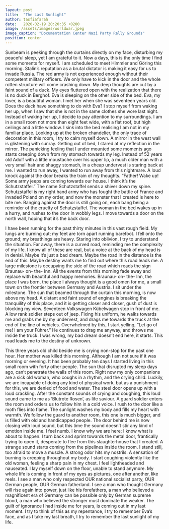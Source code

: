 ```yaml
---
layout: post
title:  "The Last Sunlight"
author: tasfiafarah
date:   2020-02-19 20:20:35 +0200
image: /assets/images/worldwar.jpeg
image_caption: "Documentation Center Nazi Party Rally Grounds"
position: center
---
```

Sunbeam is peeking through the curtains directly on my face, disturbing my peaceful sleep, yet I am grateful to it. Now a days, this is the only time I find some moments for myself. I am scheduled to meet Himmler and Göring this morning. Stalin’s reputation as a brutal dictator is making it easy for us to invade Russia.<!--more--> The red army is not experienced enough without their competent military officers. We only have to kick in the door and the whole rotten structure will come crashing down. My deep thoughts are cut by a faint sound of a duck. My eyes fluttered open with the realization that there is no duck in Berghof. Eva is sleeping on the other side of the bed. Eva, my lover, is a beautiful woman. I met her when she was seventeen years old. Does the duck have something to do with Eva? I stop myself from waking her up, when I saw that she is not in the same clothes she wore last night. Instead of waking her up, I decide to pay attention to my surroundings. I am in a small room not more than eight feet wide, with a flat roof, but high ceilings and a little window. I sink into the bed realising I am not in my familiar place. Looking up at the broken chandelier, the only trace of decoration in this room, I try to calm myself down. A mirror in the west wall is glistening with sunray. Getting out of bed, I stared at my reflection in the mirror. The panicking feeling that I under mounted some moments ago starts creeping down from my stomach towards my leg. Instead of 52 years old Adolf with a little moustache over his upper lip, a much older man with a very small hair and shaggy stomach, in a cheap undervest is staring back at me. I wanted to run away, I wanted to run away from this nightmare. A loud knock against the door breaks the train of my thoughts. “Father! Wake up! Some army jeeps are coming towards our house. I think it’s the Schutzstaffel.” The name Schutzstaffel sends a shiver down my spine. Schutzstaffel is my right hand army who has fought the battle of France and invaded Poland on my order, and now the monster that I created is here to bite me. Banging against the door is still going on, each bang being a reminder of the cruelty of Schutzstaffel. The woman in the bed wakes up in a hurry, and rushes to the door in wobbly legs. I move towards a door on the north wall, hoping that it’s the back door.

I have been running for the past thirty minutes in this vast rough field. My lungs are burning out; my feet are torn apart running barefoot. I fell onto the ground; my breathings are heavy. Staring into oblivion, I try to understand the situation. Far away, there is a curved road, reminding me the complexity of my life. I know all of these are real, but a voice at the back of my head is in denial. Maybe it’s just a bad dream. Maybe the road in the distance is the end of this. Maybe destiny wants me to find out where this road leads me.
A large milestone is occupying the side of the road which reads the sign Braunau- on- the- Inn. All the events from this morning fade away and replace with beautiful and happy memories. Braunau- on- the- Inn, the place I was born, the place I always thought is a good omen for me, a small town on the frontier between Germany and Austria. I sit under the milestone. The sun that beamed through the curtain this morning, is now above my head. A distant and faint sound of engines is breaking the tranquility of this place, and it is getting closer and closer, gush of dust is blocking my view. Seventeen Volkswagen Kübelwagen stop in front of me. A low rank soldier steps out of jeep. Fixing his uniform, he walks towards me and grabs me by my undervest, and drags me towards the truck at the end of the line of vehicles. Overwhelmed by this, I start yelling, “Let go of me! I am your Führer.” He continues to drag me anyway, and throws me inside the truck. I was wrong, my bad dream doesn’t end here, it starts. This road leads me to the destiny of unknown.

This three years old child beside me is crying non-stop for the past one hour. Her mother was killed this morning. Although I am not sure if it was morning or evening. It has been probably ten days I started living in this small room with forty other people. The sun that disrupted my sleep days ago, can’t penetrate the walls of this room. Right now my only companions are a sick old woman, who coughs in a rhythm, and the crying child. Luckily, we are incapable of doing any kind of physical work, but as a punishment for this, we are denied of food and water. The steel door opens up with a loud crackling. After the constant sounds of crying and coughing, this loud sound came to me as ‘Blutrote Rosen’, as life saviour. A guard soldier enters the room and orders us to follow him in a cold voice. I rush to the door like a moth flies into flame. The sunlight washes my body and fills my heart with warmth. We follow the guard to another room, this one is much bigger, and is filled with old and handicapped people. The door behind me is now closing with loud sound, but this time the sound doesn’t stir any kind of emotion inside me. I feel numb. I know why we are here; I know what is about to happen. I turn back and sprint towards the metal door, frantically trying to open it, desperate to flee from this slaughterhouse that I created. A strange sound starts coming from the pipelines inside the room. I stand still, too afraid to move a muscle. A strong odor hits my nostrils. A sensation of burning is creeping throughout my body. I start coughing violently like the old woman, feeling a sharp pain in my chest. I feel lightheaded and nauseated. I lay myself down on the floor, unable to stand anymore. My whole life is coming in front of my eyes as pictures, one after another, like reels. I see a man who only respected OUR national socialist party, OUR German people, OUR German fatherland. I see a man who thought Germany will rise again into power, just like his forefathers, a man who believed a magnificent era of Germany can be possible only by German supreme blood, a man who believed the stronger must dominate the weaker. The guilt of ignorance I had inside me for years, is coming out in my last moment. I try to think of this as my repentance, I try to remember Eva’s face, and as I take my last breath, I try to remember the last sunlight of my life.